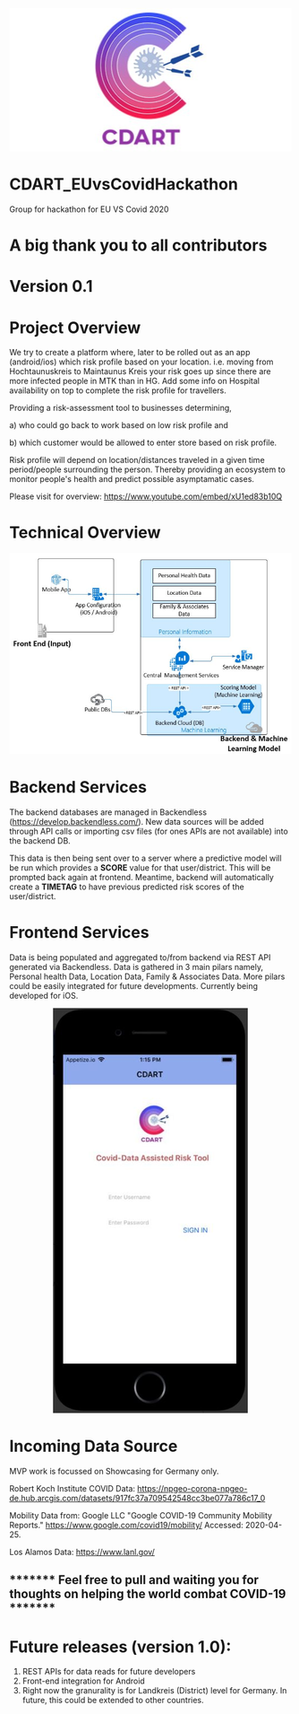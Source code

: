 <p align="center">
   <img width="527" height="255" src="https://github.com/shanej199127/CDART_EUvsCovidHackathon/blob/master/img/cdart%20logo.jpg">

</p>

# CDART_EUvsCovidHackathon
Group for hackathon for EU VS Covid 2020


# A big thank you to all contributors 

# Version 0.1
# Project Overview

We try to create a platform where, later to be rolled out as an app (android/ios) which risk profile based on your location. i.e. moving from Hochtaunuskreis to Maintaunus Kreis your risk goes up since there are more infected people in MTK than in HG. Add some info on Hospital availability on top to complete the risk profile for travellers. 

Providing a risk-assessment tool to businesses determining,

a) who could go back to work based on low risk profile and 

b) which customer would be allowed to enter store based on risk profile. 

Risk profile will depend on location/distances traveled in a given time period/people surrounding the person. Thereby providing an ecosystem to monitor people's health and predict possible asymptamatic cases.

Please visit for overview: https://www.youtube.com/embed/xU1ed83b10Q


# Technical Overview
![Technical Model Diagram](https://github.com/shanej199127/CDART_EUvsCovidHackathon/blob/master/img/Technical%20Model%20Diagram.JPG)


# Backend Services
The backend databases are managed in Backendless (https://develop.backendless.com/). New data sources will be added through API calls or importing csv files (for ones APIs are not available) into the backend DB.

This data is then being sent over to a server where a predictive model will be run which provides a <b>SCORE</b> value for that user/district. This will be prompted back again at frontend. Meantime, backend will automatically create a <b>TIMETAG</b> to have previous predicted risk scores of the user/district.

# Frontend Services
Data is being populated and aggregated to/from backend via REST API generated via Backendless. Data is gathered in 3 main pilars namely, Personal health Data, Location Data, Family & Associates Data. More pilars could be easily integrated for future developments. Currently being developed for iOS. 


<p align="center">
   <img width="348" height="722" title="Proposed App" src="https://github.com/shanej199127/CDART_EUvsCovidHackathon/blob/master/img/app1%20(1).JPG">

</p>

# Incoming Data Source
MVP work is focussed on Showcasing for Germany only.

Robert Koch Institute COVID Data: https://npgeo-corona-npgeo-de.hub.arcgis.com/datasets/917fc37a709542548cc3be077a786c17_0

Mobility Data from: Google LLC "Google COVID-19 Community Mobility Reports." https://www.google.com/covid19/mobility/ Accessed: 2020-04-25.
 
Los Alamos Data: https://www.lanl.gov/
 
## ******* Feel free to pull and waiting you for thoughts on helping the world combat COVID-19 *******

# Future releases (version 1.0):
1. REST APIs for data reads for future developers
2. Front-end integration for Android
3. Right now the granurality is for Landkreis (District) level for Germany. In future, this could be extended to other countries.

